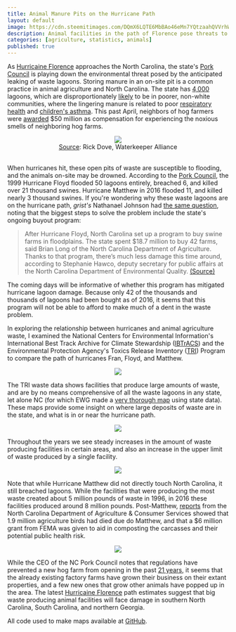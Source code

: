 ```yaml
---
title: Animal Manure Pits on the Hurricane Path
layout: default
image: https://cdn.steemitimages.com/DQmX6LQTE6MbBAo46eMn7YQtzaahQVVrhWS4DWjfyq7q5f8/FLORENCE.png
description: Animal facilities in the path of Florence pose threats to public health.
categories: [agriculture, statistics, animals]
published: true
---
```


As [Hurricaine Florence](https://www.nhc.noaa.gov/refresh/graphics_at1+shtml/032641.shtml?cone) approaches the North Carolina, the state's [Pork Council](http://www.ncpork.org/concern/) is playing down the environmental threat posed by the anticipated leaking of waste lagoons. Storing manure in an on-site pit is a common practice in animal agriculture and North Carolina. The state has [4,000](https://www.ewg.org/interactive-maps/2016_north_carolina_animal_feeding_operations.php) lagoons, which are disproportionately [likely](www.ncpolicywatch.com/wp-content/uploads/2014/09/UNC-Report.pdf) to be in poorer, non-white communities, where the lingering manure is related to poor [respiratory health](https://www.ncbi.nlm.nih.gov/pmc/articles/PMC1817701/) and [children's asthma](https://www.ncbi.nlm.nih.gov/pubmed/16818539). This past April, neighbors of hog farmers were [awarded](https://www.newsobserver.com/news/business/article209927914.html) $50 million as compensation for experiencing the noxious smells of neighboring hog farms.

<center>
<img src="https://farm6.staticflickr.com/5568/30183411032_6db73276eb_k_d.jpg">
<br>
<a href="https://www.flickr.com/photos/waterkeeperalliance/30183411032/in/album-72157673749082442/">Source</a>: Rick Dove, Waterkeeper Alliance
</center>
<br>

When hurricanes hit, these open pits of waste are susceptible to flooding, and the animals on-site may be drowned. According to the [Pork Council](http://www.ncpork.org/hurricane-matthew-update-october-14-2016/), the 1999 Hurricane Floyd flooded 50 lagoons entirely, breached 6, and killed over 21 thousand swines. Hurricane Matthew in 2016 flooded 11, and killed nearly 3 thousand swines. If you're wondering why these waste lagoons are on the hurricane path, *grist's* Nathanael Johnson had [the same question](https://grist.org/food/why-the-heck-are-there-pig-farms-in-the-path-of-hurricanes/), noting that the biggest steps to solve the problem include the state's ongoing buyout program:

>After Hurricane Floyd, North Carolina set up a program to buy swine farms in floodplains. The state spent $18.7 million to buy 42 farms, said Brian Long of the North Carolina Department of Agriculture. Thanks to that program, there’s much less damage this time around, according to Stephanie Hawco, deputy secretary for public affairs at the North Carolina Department of Environmental Quality. [(Source)](https://grist.org/food/why-the-heck-are-there-pig-farms-in-the-path-of-hurricanes/)

The coming days will be informative of whether this program has mitigated hurricane lagoon damage. Because only 42 of the thousands and thousands of lagoons had been bought as of 2016, it seems that this program will not be able to afford to make much of a dent in the waste problem.

In exploring the relationship between hurricanes and animal agriculture waste, I examined the National Centers for Environmental Information's International Best Track Archive for Climate Stewardship ([IBTrACS](https://www.ncdc.noaa.gov/ibtracs/index.php?name=wmo-data)) and the Environmental Protection Agency's Toxics Release Inventory ([TRI](https://www.epa.gov/toxics-release-inventory-tri-program)) Program to compare the path of hurricanes Fran, Floyd, and Matthew.

<center><img src="https://cdn.steemitimages.com/DQmXVnQRL1woDso48YC3xQSmvDpHxs4eE2J1pG5mcaSSvVF/FRAN.png"></center>

The TRI waste data shows facilities that produce large amounts of waste, and are by no means comprehensive of all the waste lagoons in any state, let alone NC (for which EWG made a [very thorough map](https://www.ewg.org/interactive-maps/2016_north_carolina_animal_feeding_operations.php) using state data). These maps provide some insight on where large deposits of waste are in the state, and what is in or near the hurricane path.

<center><img src="https://cdn.steemitimages.com/DQmNcH6Kta4TFtToriKQg12YhtKTtbre41CAwpb7wPWXoFh/FLOYD.png"></center>

Throughout the years we see steady increases in the amount of waste producing facilities in certain areas, and also an increase in the upper limit of waste produced by a single facility.

<center><img src="https://cdn.steemitimages.com/DQmQU4BbTdnLfjU8erjKjftaiCUtudK1yGWPtdVMdJGQKiQ/MATTHEW.png"></center>

Note that while Hurricane Matthew did not directly touch North Carolina, it still breached lagoons. While the facilities that were producing the most waste created about 5 million pounds of waste in 1996, in 2016 these facilities produced around 8 million pounds. Post-Matthew, [reports](http://www.ncagr.gov/paffairs/release/2016/10-16-Hurricane-Matthew-inflicts-significant-ag-damage.htm) from the North Carolina Department of Agriculture & Consumer Services showed that 1.9 million agriculture birds had died due do Matthew, and that a $6 million grant from FEMA was given to aid in composting the carcasses and their potential public health risk.

<center><img src="https://cdn.steemitimages.com/DQmX6LQTE6MbBAo46eMn7YQtzaahQVVrhWS4DWjfyq7q5f8/FLORENCE.png"></center>

While the CEO of the NC Pork Council notes that regulations have prevented a new hog farm from opening in the past [21 years](http://www.wunc.org/post/big-look-big-hog-north-carolina), it seems that the already existing factory farms have grown their business on their extant properties, and a few new ones that grow other animals have popped up in the area. The latest [Hurricaine Florence](https://www.nhc.noaa.gov/refresh/graphics_at1+shtml/032641.shtml?cone) path estimates suggest that big waste producing animal facilities will face damage in southern North Carolina, South Carolina, and northern Georgia.

All code used to make maps available at <a href="https://github.com/mackfinkel/misc/tree/master/posts/2018-09-13-ag-waste-florence">GitHub</a>.